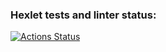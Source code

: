 ### Hexlet tests and linter status:
[![Actions Status](https://github.com/a-ivanitskiy/java-project-71/actions/workflows/hexlet-check.yml/badge.svg)](https://github.com/a-ivanitskiy/java-project-71/actions)